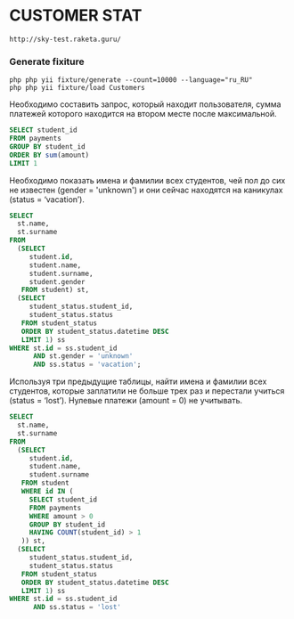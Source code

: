 CUSTOMER STAT
============================

~~~
http://sky-test.raketa.guru/
~~~

### Generate fixiture

~~~
php php yii fixture/generate --count=10000 --language="ru_RU"
php php yii fixture/load Customers
~~~


Необходимо составить запрос, который находит пользователя, сумма платежей которого находится 
на втором месте после максимальной.
```sql
SELECT student_id
FROM payments
GROUP BY student_id
ORDER BY sum(amount)
LIMIT 1
```

Необходимо показать имена и фамилии всех студентов, чей пол до сих не известен (gender = 'unknown') 
и они сейчас находятся на каникулах (status = ‘vacation’).
```sql
SELECT
  st.name,
  st.surname
FROM
  (SELECT
     student.id,
     student.name,
     student.surname,
     student.gender
   FROM student) st,
  (SELECT
     student_status.student_id,
     student_status.status
   FROM student_status
   ORDER BY student_status.datetime DESC
   LIMIT 1) ss
WHERE st.id = ss.student_id
      AND st.gender = 'unknown'
      AND ss.status = 'vacation';
```

Используя три предыдущие таблицы, найти имена и фамилии всех студентов, которые заплатили не больше трех раз и перестали
учиться (status = ‘lost’). Нулевые платежи (amount = 0) не учитывать.

```sql
SELECT
  st.name,
  st.surname
FROM
  (SELECT
     student.id,
     student.name,
     student.surname
   FROM student
   WHERE id IN (
     SELECT student_id
     FROM payments
     WHERE amount > 0
     GROUP BY student_id
     HAVING COUNT(student_id) > 1
   )) st,
  (SELECT
     student_status.student_id,
     student_status.status
   FROM student_status
   ORDER BY student_status.datetime DESC
   LIMIT 1) ss
WHERE st.id = ss.student_id
      AND ss.status = 'lost'
```
